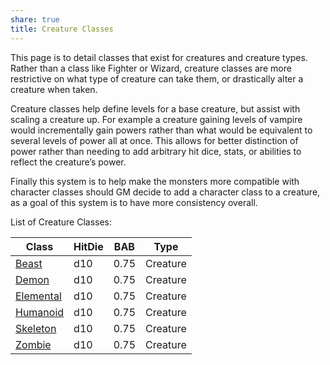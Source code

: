 ```yaml
---
share: true
title: Creature Classes
---
```

This page is to detail classes that exist for creatures and creature types. Rather than a class like Fighter or Wizard, creature classes are more restrictive on what type of creature can take them, or drastically alter a creature when taken.

Creature classes help define levels for a base creature, but assist with scaling a creature up. For example a creature gaining levels of vampire would incrementally gain powers rather than what would be equivalent to several levels of power all at once. This allows for better distinction of power rather than needing to add arbitrary hit dice, stats, or abilities to reflect the creature’s power.

Finally this system is to help make the monsters more compatible with character classes should GM decide to add a character class to a creature, as a goal of this system is to have more consistency overall.

List of Creature Classes:

| Class         | HitDie | BAB  | Type     |
| ------------- | ------ | ---- | -------- |
| [Beast](Beast.md)     | d10    | 0.75 | Creature |
| [Demon](Demon.md)     | d10    | 0.75 | Creature |
| [Elemental](Elemental.md) | d10    | 0.75 | Creature |
| [Humanoid](Humanoid.md)  | d10    | 0.75 | Creature |
| [Skeleton](Skeleton.md)  | d10    | 0.75 | Creature |
| [Zombie](Zombie.md)    | d10    | 0.75 | Creature |
